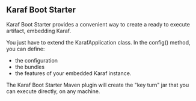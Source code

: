 Karaf Boot Starter
------------------
Karaf Boot Starter provides a convenient way to create a ready to execute artifact, embedding Karaf.

You just have to extend the KarafApplication class. In the config() method, you can define:
- the configuration
- the bundles
- the features
of your embedded Karaf instance.

The Karaf Boot Starter Maven plugin will create the "key turn" jar that you can execute directly, on any machine.